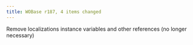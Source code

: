 ```yaml
---
title: WOBase r187, 4 items changed
---
```


Remove localizations instance variables and other references (no longer necessary)
